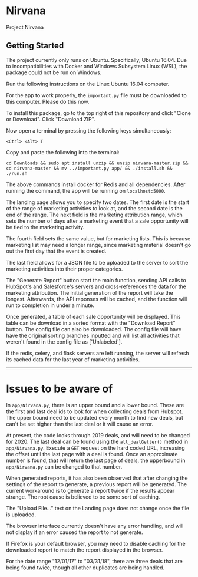 # Nirvana

Project Nirvana

## Getting Started

The project currently only runs on Ubuntu. Specifically, Ubuntu 16.04. Due to incompatibilities with Docker and Windows Subsystem Linux (WSL), the package could not be run on Windows.

Run the following instructions on the Linux Ubuntu 16.04 computer.

For the app to work properly, the `important.py` file must be downloaded to this computer. Please do this now.

To install this package, go to the top right of this repository and click "Clone or Download". Click "Download ZIP".

Now open a terminal by pressing the following keys simultaneously:

```
<Ctrl> <Alt> T
```

Copy and paste the following into the terminal:

```
cd Downloads && sudo apt install unzip && unzip nirvana-master.zip && cd nirvana-master && mv ../important.py app/ && ./install.sh && ./run.sh
```

The above commands install docker for Redis and all dependencies. After running the command, the app will be running on `localhost:5000`.

The landing page allows you to specify two dates. The first date is the
start of the range of marketing activities to look at, and the second
date is the end of the range.
The next field is the marketing attribution range, which sets the number
of days after a marketing event that a sale opportunity will be tied to
the marketing activity.

The fourth field sets the same value, but for marketing lists. This is
because marketing list may need a longer range, since marketing material
doesn't go out the first day that the event is created.

The last field allows for a JSON file to be uploaded to the server to sort
the marketing activities into their proper categories.

The "Generate Report" button start the main function, sending API calls to
HubSpot's and Salesforce's servers and cross-references the data for
the marketing attribution. The initial generation of the report will take
the longest. Afterwards, the API reponses will be cached, and the function
will run to completion in under a minute.

Once generated, a table of each sale opportunity will be displayed. This
table can be download in a sorted format with the "Download Report"
button. The config file can also be downloaded. The config file will have
have the original sorting branches inputted and will list all activities
that weren't found in the config file as ['Unlabeled'].

If the redis, celery, and flask servers are left running, the server will
refresh its cached data for the last year of marketing activities.

---

# Issues to be aware of

In `app/Nirvana.py`, there is an upper bound and a lower bound. These are the first and last deal ids to look for when collecting deals from Hubspot. The upper bound need to be updated every month to find new deals, but can't be set higher than the last deal or it will cause an error.

At present, the code looks through 2019 deals, and will need to be changed for 2020. The last deal can be found using the `all_dealGetter()` method in `app/Nirvana.py`. Execute a `GET` request on the hard coded URL, increasing the offset until the last page with a deal is found. Once an approximate number is found, that will return the last page of deals, the upperbound in `app/Nirvana.py` can be changed to that number.

When generated reports, it has also been observed that after changing the settings of the report to generate, a previous report will be generated. The current workaround is to generate a report twice if the results appear strange. The root cause is believed to be some sort of caching.

The "Upload File..." text on the Landing page does not change once the file
is uploaded.

The browser interface currently doesn't have any error handling, and will
not display if an error caused the report to not generate.

If Firefox is your default browser, you may need to disable caching for the
downloaded report to match the report displayed in the browser.

For the date range "12/01/17" to "03/31/18", there are three deals that are
being found twice, though all other duplicates are being handled.
